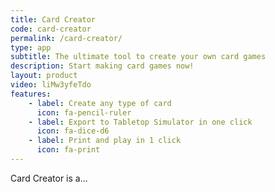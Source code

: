 ```yaml
---
title: Card Creator
code: card-creator
permalink: /card-creator/
type: app
subtitle: The ultimate tool to create your own card games
description: Start making card games now!
layout: product
video: liMw3yfeTdo
features:
    - label: Create any type of card
      icon: fa-pencil-ruler
    - label: Export to Tabletop Simulator in one click
      icon: fa-dice-d6
    - label: Print and play in 1 click
      icon: fa-print
---
```


Card Creator is a...